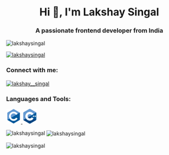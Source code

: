 <h1 align="center">Hi 👋, I'm Lakshay Singal</h1>
<h3 align="center">A passionate frontend developer from India</h3>

<p align="left"> <img src="https://komarev.com/ghpvc/?username=lakshaysingal&label=Profile%20views&color=0e75b6&style=flat" alt="lakshaysingal" /> </p>

<p align="left"> <a href="https://github.com/ryo-ma/github-profile-trophy"><img src="https://github-profile-trophy.vercel.app/?username=lakshaysingal" alt="lakshaysingal" /></a> </p>

<h3 align="left">Connect with me:</h3>
<p align="left">
<a href="https://instagram.com/lakshay__singal" target="blank"><img align="center" src="https://raw.githubusercontent.com/rahuldkjain/github-profile-readme-generator/master/src/images/icons/Social/instagram.svg" alt="lakshay__singal" height="30" width="40" /></a>
</p>

<h3 align="left">Languages and Tools:</h3>
<p align="left"> <a href="https://www.cprogramming.com/" target="_blank" rel="noreferrer"> <img src="https://raw.githubusercontent.com/devicons/devicon/master/icons/c/c-original.svg" alt="c" width="40" height="40"/> </a> <a href="https://www.w3schools.com/cpp/" target="_blank" rel="noreferrer"> <img src="https://raw.githubusercontent.com/devicons/devicon/master/icons/cplusplus/cplusplus-original.svg" alt="cplusplus" width="40" height="40"/> </a> </p>

<p><img align="left" src="https://github-readme-stats.vercel.app/api/top-langs?username=lakshaysingal&show_icons=true&locale=en&layout=compact" alt="lakshaysingal" /></p>

<p>&nbsp;<img align="center" src="https://github-readme-stats.vercel.app/api?username=lakshaysingal&show_icons=true&locale=en" alt="lakshaysingal" /></p>

<p><img align="center" src="https://github-readme-streak-stats.herokuapp.com/?user=lakshaysingal&" alt="lakshaysingal" /></p>
